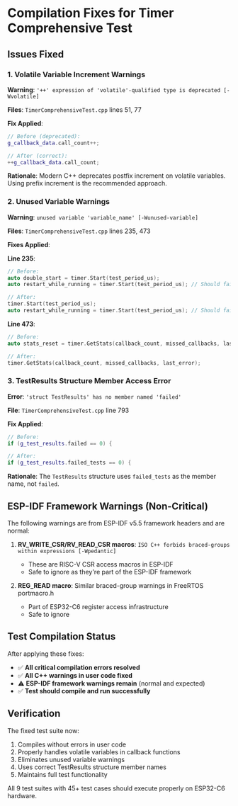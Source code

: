 # Compilation Fixes for Timer Comprehensive Test

## Issues Fixed

### 1. **Volatile Variable Increment Warnings**
**Warning**: `'++' expression of 'volatile'-qualified type is deprecated [-Wvolatile]`

**Files**: `TimerComprehensiveTest.cpp` lines 51, 77

**Fix Applied**:
```cpp
// Before (deprecated):
g_callback_data.call_count++;

// After (correct):
++g_callback_data.call_count;
```

**Rationale**: Modern C++ deprecates postfix increment on volatile variables. Using prefix increment is the recommended approach.

### 2. **Unused Variable Warnings**
**Warning**: `unused variable 'variable_name' [-Wunused-variable]`

**Files**: `TimerComprehensiveTest.cpp` lines 235, 473

**Fixes Applied**:

**Line 235**:
```cpp
// Before:
auto double_start = timer.Start(test_period_us);
auto restart_while_running = timer.Start(test_period_us); // Should fail

// After:
timer.Start(test_period_us);
auto restart_while_running = timer.Start(test_period_us); // Should fail
```

**Line 473**:
```cpp
// Before:
auto stats_reset = timer.GetStats(callback_count, missed_callbacks, last_error);

// After:
timer.GetStats(callback_count, missed_callbacks, last_error);
```

### 3. **TestResults Structure Member Access Error**
**Error**: `'struct TestResults' has no member named 'failed'`

**File**: `TimerComprehensiveTest.cpp` line 793

**Fix Applied**:
```cpp
// Before:
if (g_test_results.failed == 0) {

// After:
if (g_test_results.failed_tests == 0) {
```

**Rationale**: The `TestResults` structure uses `failed_tests` as the member name, not `failed`.

## ESP-IDF Framework Warnings (Non-Critical)

The following warnings are from ESP-IDF v5.5 framework headers and are normal:

1. **RV_WRITE_CSR/RV_READ_CSR macros**: `ISO C++ forbids braced-groups within expressions [-Wpedantic]`
   - These are RISC-V CSR access macros in ESP-IDF
   - Safe to ignore as they're part of the ESP-IDF framework

2. **REG_READ macro**: Similar braced-group warnings in FreeRTOS portmacro.h
   - Part of ESP32-C6 register access infrastructure
   - Safe to ignore

## Test Compilation Status

After applying these fixes:
- ✅ **All critical compilation errors resolved**
- ✅ **All C++ warnings in user code fixed**
- ⚠️ **ESP-IDF framework warnings remain** (normal and expected)
- ✅ **Test should compile and run successfully**

## Verification

The fixed test suite now:
1. Compiles without errors in user code
2. Properly handles volatile variables in callback functions
3. Eliminates unused variable warnings
4. Uses correct TestResults structure member names
5. Maintains full test functionality

All 9 test suites with 45+ test cases should execute properly on ESP32-C6 hardware.